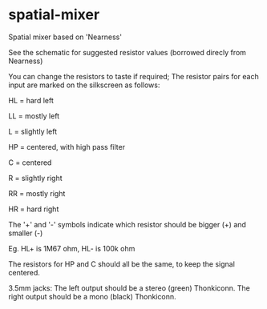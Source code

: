 # spatial-mixer
Spatial mixer based on 'Nearness'

See the schematic for suggested resistor values (borrowed direcly from Nearness)

You can change the resistors to taste if required;
The resistor pairs for each input are marked on the silkscreen as follows:


HL = hard left

LL = mostly left

L = slightly left

HP = centered, with high pass filter

C = centered

R = slightly right

RR = mostly right

HR = hard right


The '+' and '-' symbols indicate which resistor should be bigger (+) and smaller (-)

Eg. HL+ is 1M67 ohm, HL- is 100k ohm

The resistors for HP and C should all be the same, to keep the signal centered.

3.5mm jacks:
The left output should be a stereo (green) Thonkiconn. The right output should be a mono (black) Thonkiconn.
